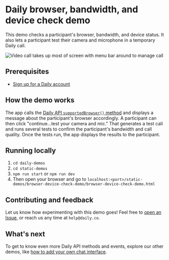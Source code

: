 # Daily browser, bandwidth, and device check demo
This demo checks a participant's browser, bandwidth, and device status. It also lets a participant test their camera and microphone in a temporary Daily call. 

![Video call takes up most of screen with menu bar around to manage call](./screenshot-browser-device-test-demo.gif)

## Prerequisites 
* [Sign up for a Daily account](https://dashboard.daily.co/signup)

## How the demo works 
The app calls the [Daily API `supportedBrowser()` method](https://docs.daily.co/reference#-supportedbrowser) and displays a message about the participant's browser accordingly. A participant can then click "continue...test your camera and mic." That generates a test call and runs several tests to confirm the participant's bandwidth and call quality. Once the tests run, the app displays the results to the participant. 

## Running locally 
1. `cd daily-demos`
2. `cd static-demos`
3. `npm run start` or `npm run dev`
4. Then open your browser and go to `localhost:<port>/static-demos/browser-device-check-demo/browser-device-check-demo.html`

## Contributing and feedback 
Let us know how experimenting with this demo goes! Feel free to [open an Issue](https://github.com/daily-co/daily-demos/issues), or reach us any time at `help@daily.co`.

## What's next 
To get to know even more Daily API methods and events, explore our other demos, like [how to add your own chat interface](https://github.com/daily-co/daily-demos/tree/main/static-demos/simple-chat-demo).